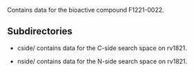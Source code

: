 Contains data for the bioactive compound F1221-0022.

## Subdirectories

- cside/ contains data for the C-side search space on rv1821.

- nside/ contains data for the N-side search space on rv1821.

